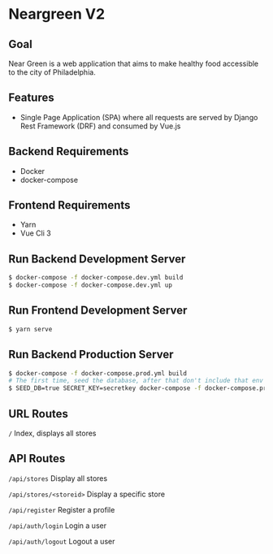 # Neargreen V2

## Goal

Near Green is a web application that aims to make healthy food accessible to the city of Philadelphia.

## Features

- Single Page Application (SPA) where all requests are served by Django Rest Framework (DRF) and consumed by Vue.js

## Backend Requirements

- Docker
- docker-compose

## Frontend Requirements

- Yarn
- Vue Cli 3

## Run Backend Development Server

```bash
$ docker-compose -f docker-compose.dev.yml build
$ docker-compose -f docker-compose.dev.yml up
```

## Run Frontend Development Server

```bash
$ yarn serve
```

## Run Backend Production Server

```bash
$ docker-compose -f docker-compose.prod.yml build
# The first time, seed the database, after that don't include that env var
$ SEED_DB=true SECRET_KEY=secretkey docker-compose -f docker-compose.prod.yml up
```

## URL Routes

`/` Index, displays all stores

## API Routes

`/api/stores` Display all stores

`/api/stores/<storeid>` Display a specific store

`/api/register` Register a profile

`/api/auth/login` Login a user

`/api/auth/logout` Logout a user
